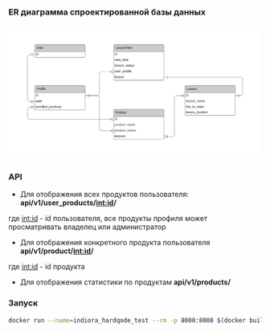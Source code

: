 ### ER диаграмма спроектированной базы данных 

![ER](https://github.com/inilay/HardQode_test/blob/master/DataBaseER.png)

### API
- Для отображения всех продуктов пользователя: **api/v1/user_products/<int:id>/**

где <int:id> - id пользователя, все продукты профиля может просматривать владелец или администратор

- Для отображения конкретного продукта пользователя **api/v1/product/<int:id>/**

где <int:id> - id продукта

- Для отображения статистики по продуктам **api/v1/products/**

###  Запуск

```sh 
docker run --name=indiora_hardqode_test --rm -p 8000:8000 $(docker build -q .)
```
